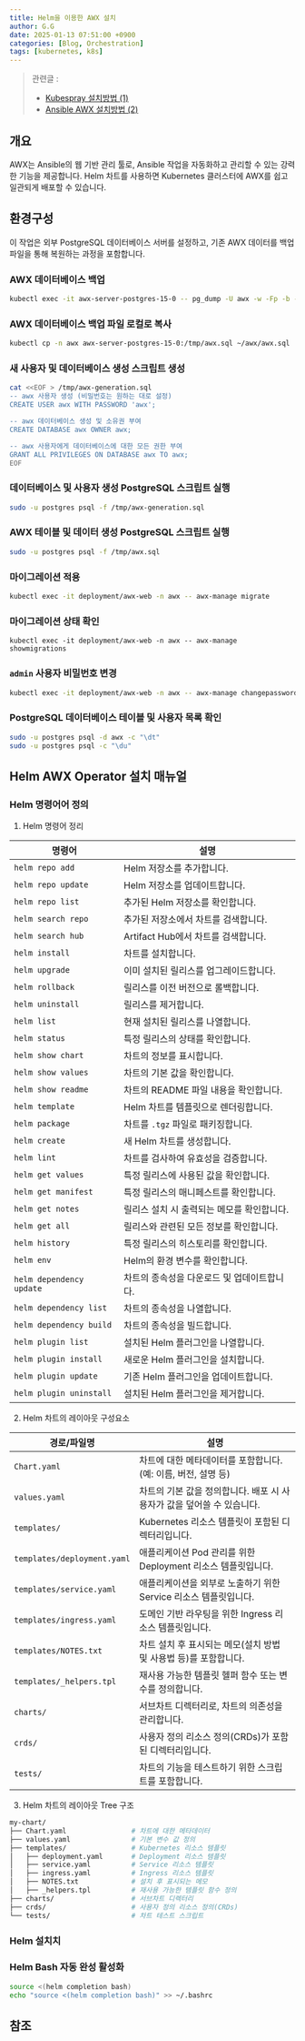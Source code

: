 ```yaml
---
title: Helm을 이용한 AWX 설치
author: G.G
date: 2025-01-13 07:51:00 +0900
categories: [Blog, Orchestration]
tags: [kubernetes, k8s]
---
```


> 관련글 :
> - [ Kubespray 설치방법 (1)](https://heaths2.github.io/posts/kubespray_install/)
> - [ Ansible AWX 설치방법 (2)](https://heaths2.github.io/posts/AWX-install/)
> 

## 개요
AWX는 Ansible의 웹 기반 관리 툴로, Ansible 작업을 자동화하고 관리할 수 있는 강력한 기능을 제공합니다. Helm 차트를 사용하면 Kubernetes 클러스터에 AWX를 쉽고 일관되게 배포할 수 있습니다.

## 환경구성
이 작업은 외부 PostgreSQL 데이터베이스 서버를 설정하고, 기존 AWX 데이터를 백업 파일을 통해 복원하는 과정을 포함합니다.

### AWX 데이터베이스 백업

```bash
kubectl exec -it awx-server-postgres-15-0 -- pg_dump -U awx -w -Fp -b -v -f /tmp/awx.sql -d awx
```

### AWX 데이터베이스 백업 파일 로컬로 복사

```bash
kubectl cp -n awx awx-server-postgres-15-0:/tmp/awx.sql ~/awx/awx.sql
```

### 새 사용자 및 데이터베이스 생성 스크립트 생성

```bash
cat <<EOF > /tmp/awx-generation.sql
-- awx 사용자 생성 (비밀번호는 원하는 대로 설정)
CREATE USER awx WITH PASSWORD 'awx';

-- awx 데이터베이스 생성 및 소유권 부여
CREATE DATABASE awx OWNER awx;

-- awx 사용자에게 데이터베이스에 대한 모든 권한 부여
GRANT ALL PRIVILEGES ON DATABASE awx TO awx;
EOF
```

### 데이터베이스 및 사용자 생성 PostgreSQL 스크립트 실행

```bash
sudo -u postgres psql -f /tmp/awx-generation.sql
```

### AWX 테이블 및 데이터 생성 PostgreSQL 스크립트 실행

```bash
sudo -u postgres psql -f /tmp/awx.sql
```

### 마이그레이션 적용

```bash
kubectl exec -it deployment/awx-web -n awx -- awx-manage migrate
```

### 마이그레이션 상태 확인

```
kubectl exec -it deployment/awx-web -n awx -- awx-manage showmigrations
```

### `admin` 사용자 비밀번호 변경

```bash
kubectl exec -it deployment/awx-web -n awx -- awx-manage changepassword admin
```

### PostgreSQL 데이터베이스 테이블 및 사용자 목록 확인

```bash
sudo -u postgres psql -d awx -c "\dt"
sudo -u postgres psql -c "\du"
```

## Helm AWX Operator 설치 매뉴얼

### Helm 명령어어 정의
1. Helm 명령어 정리

| **명령어**                  | **설명**                                                                                     |
|-----------------------------|---------------------------------------------------------------------------------------------|
| `helm repo add`            | Helm 저장소를 추가합니다.                                                                   |
| `helm repo update`         | Helm 저장소를 업데이트합니다.                                                               |
| `helm repo list`           | 추가된 Helm 저장소를 확인합니다.                                                             |
| `helm search repo`         | 추가된 저장소에서 차트를 검색합니다.                                                         |
| `helm search hub`          | Artifact Hub에서 차트를 검색합니다.                                                          |
| `helm install`             | 차트를 설치합니다.                                                                           |
| `helm upgrade`             | 이미 설치된 릴리스를 업그레이드합니다.                                                      |
| `helm rollback`            | 릴리스를 이전 버전으로 롤백합니다.                                                          |
| `helm uninstall`           | 릴리스를 제거합니다.                                                                         |
| `helm list`                | 현재 설치된 릴리스를 나열합니다.                                                             |
| `helm status`              | 특정 릴리스의 상태를 확인합니다.                                                             |
| `helm show chart`          | 차트의 정보를 표시합니다.                                                                    |
| `helm show values`         | 차트의 기본 값을 확인합니다.                                                                 |
| `helm show readme`         | 차트의 README 파일 내용을 확인합니다.                                                        |
| `helm template`            | Helm 차트를 템플릿으로 렌더링합니다.                                                         |
| `helm package`             | 차트를 `.tgz` 파일로 패키징합니다.                                                          |
| `helm create`              | 새 Helm 차트를 생성합니다.                                                                   |
| `helm lint`                | 차트를 검사하여 유효성을 검증합니다.                                                         |
| `helm get values`          | 특정 릴리스에 사용된 값을 확인합니다.                                                        |
| `helm get manifest`        | 특정 릴리스의 매니페스트를 확인합니다.                                                       |
| `helm get notes`           | 릴리스 설치 시 출력되는 메모를 확인합니다.                                                   |
| `helm get all`             | 릴리스와 관련된 모든 정보를 확인합니다.                                                      |
| `helm history`             | 특정 릴리스의 히스토리를 확인합니다.                                                        |
| `helm env`                 | Helm의 환경 변수를 확인합니다.                                                               |
| `helm dependency update`   | 차트의 종속성을 다운로드 및 업데이트합니다.                                                  |
| `helm dependency list`     | 차트의 종속성을 나열합니다.                                                                  |
| `helm dependency build`    | 차트의 종속성을 빌드합니다.                                                                  |
| `helm plugin list`         | 설치된 Helm 플러그인을 나열합니다.                                                           |
| `helm plugin install`      | 새로운 Helm 플러그인을 설치합니다.                                                          |
| `helm plugin update`       | 기존 Helm 플러그인을 업데이트합니다.                                                        |
| `helm plugin uninstall`    | 설치된 Helm 플러그인을 제거합니다.                                                           |

2. Helm 차트의 레이아웃 구성요소

| **경로/파일명**                  | **설명**                                                                                     |
|-----------------------------|---------------------------------------------------------------------------------------------|
| `Chart.yaml`                | 차트에 대한 메타데이터를 포함합니다. (예: 이름, 버전, 설명 등)                                  |
| `values.yaml`               | 차트의 기본 값을 정의합니다. 배포 시 사용자가 값을 덮어쓸 수 있습니다.                            |
| `templates/`                | Kubernetes 리소스 템플릿이 포함된 디렉터리입니다.                                                |
| `templates/deployment.yaml` | 애플리케이션 Pod 관리를 위한 Deployment 리소스 템플릿입니다.                                     |
| `templates/service.yaml`    | 애플리케이션을 외부로 노출하기 위한 Service 리소스 템플릿입니다.                                 |
| `templates/ingress.yaml`    | 도메인 기반 라우팅을 위한 Ingress 리소스 템플릿입니다.                                           |
| `templates/NOTES.txt`       | 차트 설치 후 표시되는 메모(설치 방법 및 사용법 등)를 포함합니다.                                 |
| `templates/_helpers.tpl`    | 재사용 가능한 템플릿 헬퍼 함수 또는 변수를 정의합니다.                                           |
| `charts/`                   | 서브차트 디렉터리로, 차트의 의존성을 관리합니다.                                                |
| `crds/`                     | 사용자 정의 리소스 정의(CRDs)가 포함된 디렉터리입니다.                                           |
| `tests/`                    | 차트의 기능을 테스트하기 위한 스크립트를 포함합니다.                                             |

3. Helm 차트의 레이아웃 Tree 구조

```bash
my-chart/
├── Chart.yaml                # 차트에 대한 메타데이터
├── values.yaml               # 기본 변수 값 정의
├── templates/                # Kubernetes 리소스 템플릿
│   ├── deployment.yaml       # Deployment 리소스 템플릿
│   ├── service.yaml          # Service 리소스 템플릿
│   ├── ingress.yaml          # Ingress 리소스 템플릿
│   ├── NOTES.txt             # 설치 후 표시되는 메모
│   ├── _helpers.tpl          # 재사용 가능한 템플릿 함수 정의
├── charts/                   # 서브차트 디렉터리
├── crds/                     # 사용자 정의 리소스 정의(CRDs)
└── tests/                    # 차트 테스트 스크립트
```

### Helm 설치치

### Helm Bash 자동 완성 활성화

```bash
source <(helm completion bash)
echo "source <(helm completion bash)" >> ~/.bashrc
```

## 참조
